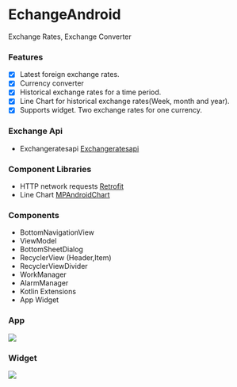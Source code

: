 # EchangeAndroid
Exchange Rates, Exchange Converter

### Features

- [x] Latest foreign exchange rates.
- [x] Currency converter
- [x] Historical exchange rates for a time period.
- [x] Line Chart for historical exchange rates(Week, month and year).
- [x] Supports widget. Two exchange rates for one currency.

### Exchange Api

- Exchangeratesapi [Exchangeratesapi](https://exchangeratesapi.io/ "Exchangeratesapi")

### Component Libraries

- HTTP network requests [Retrofit](https://square.github.io/retrofit/ "Retrofit")
- Line Chart [MPAndroidChart](https://github.com/PhilJay/MPAndroidChart "MPAndroidChart")

### Components

- BottomNavigationView
- ViewModel
- BottomSheetDialog
- RecyclerView (Header,Item)
- RecyclerViewDivider
- WorkManager
- AlarmManager
- Kotlin Extensions
- App Widget

### App

![](https://github.com/kasimoz/ExchangeAndroid/blob/master/exchange_app.gif)

### Widget

![](https://github.com/kasimoz/ExchangeAndroid/blob/master/screenshot_widget.jpg)


